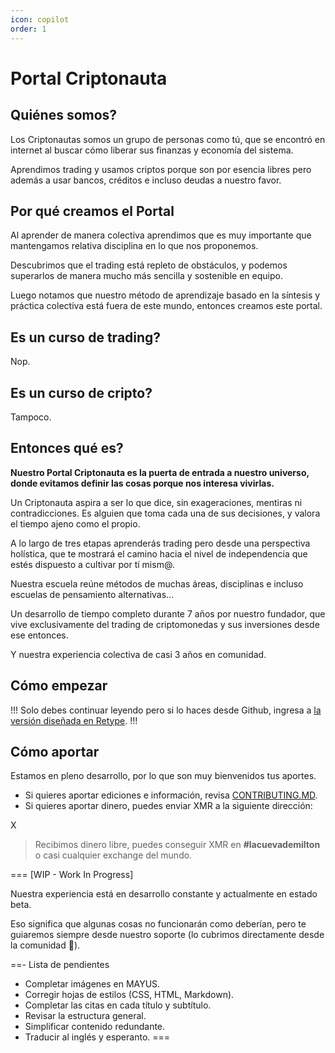 ```yaml
---
icon: copilot
order: 1
---
```


# Portal Criptonauta

## Quiénes somos?

Los Criptonautas somos un grupo de personas como tú, que se encontró en internet al buscar cómo liberar sus finanzas y economía del sistema.

Aprendimos trading y usamos criptos porque son por esencia libres pero además a usar bancos, créditos e incluso deudas a nuestro favor.

## Por qué creamos el Portal

Al aprender de manera colectiva aprendimos que es muy importante que mantengamos relativa disciplina en lo que nos proponemos.

Descubrimos que el trading está repleto de obstáculos, y podemos superarlos de manera mucho más sencilla y sostenible en equipo.

Luego notamos que nuestro método de aprendizaje basado en la síntesis y práctica colectiva está fuera de este mundo, entonces creamos este portal.

## Es un curso de trading?

Nop.

## Es un curso de cripto?

Tampoco.

## Entonces qué es?

**Nuestro Portal Criptonauta es la puerta de entrada a nuestro universo, donde evitamos definir las cosas porque nos interesa vivirlas.**

Un Criptonauta aspira a ser lo que dice, sin exageraciones, mentiras ni contradicciones. Es alguien que toma cada una de sus decisiones, y valora el tiempo ajeno como el propio.

A lo largo de tres etapas aprenderás trading pero desde una perspectiva holística, que te mostrará el camino hacia el nivel de independencia que estés dispuesto a cultivar por tí mism@.

Nuestra escuela reúne métodos de muchas áreas, disciplinas e incluso escuelas de pensamiento alternativas...

Un desarrollo de tiempo completo durante 7 años por nuestro fundador, que vive exclusivamente del trading de criptomonedas y sus inversiones desde ese entonces.

Y nuestra experiencia colectiva de casi 3 años en comunidad.

## Cómo empezar

!!!
Solo debes continuar leyendo pero si lo haces desde Github, ingresa a [la versión diseñada en Retype](https://trading.criptonautas.co).
!!!

## Cómo aportar

Estamos en pleno desarrollo, por lo que son muy bienvenidos tus aportes.

- Si quieres aportar ediciones e información, revisa [CONTRIBUTING.MD](../CONTRIBUTING.md).
- Si quieres aportar dinero, puedes enviar XMR a la siguiente dirección:

X

> Recibimos dinero libre, puedes conseguir XMR en **#lacuevademilton** o casi cualquier exchange del mundo.

=== \[WIP - Work In Progress]

Nuestra experiencia está en desarrollo constante y actualmente en estado beta.

Eso significa que algunas cosas no funcionarán como deberían, pero te guiaremos siempre desde nuestro soporte (lo cubrimos directamente desde la comunidad 🧡).

==- Lista de pendientes

* Completar imágenes en MAYUS.
* Corregir hojas de estilos (CSS, HTML, Markdown).
* Completar las citas en cada título y subtítulo.
* Revisar la estructura general.
* Simplificar contenido redundante.
* Traducir al inglés y esperanto.
===
